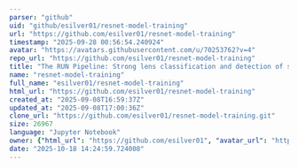 ```yaml
---
parser: "github"
uid: "github/esilver01/resnet-model-training"
url: "https://github.com/esilver01/resnet-model-training"
timestamp: "2025-09-28 00:56:54.240924"
avatar: "https://avatars.githubusercontent.com/u/70253762?v=4"
repo_url: "https://github.com/esilver01/resnet-model-training"
title: "The RUN Pipeline: Strong lens classification and detection of small Einstein radius systems"
name: "resnet-model-training"
full_name: "esilver01/resnet-model-training"
html_url: "https://github.com/esilver01/resnet-model-training"
created_at: "2025-09-08T16:59:37Z"
updated_at: "2025-09-08T17:00:36Z"
clone_url: "https://github.com/esilver01/resnet-model-training.git"
size: 26967
language: "Jupyter Notebook"
owner: {"html_url": "https://github.com/esilver01", "avatar_url": "https://avatars.githubusercontent.com/u/70253762?v=4", "login": "esilver01", "type": "User"}
date: "2025-10-18 14:24:59.724008"
---
```

